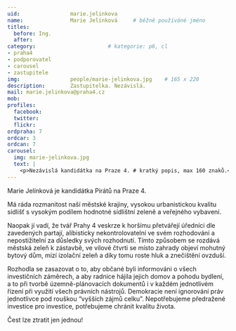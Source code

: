 ```yaml
---
uid:                marie.jelinkova
name:               Marie Jelínková  	# běžně používáné jméno
titles:
  before: Ing.
  after:
category:                       # kategorie: p6, cl
- praha4
- podporovatel
- carousel
- zastupitele
img: 		        people/marie-jelinkova.jpg    # 165 x 220
description:        Zastupitelka. Nezávislá. 
mail: marie.jelinkova@praha4.cz
mob: 			
profiles:
  facebook:
  twitter: 
  flickr: 
ordpraha: 7
ordcar: 3
ordcan: 7
carousel:
  img: marie-jelinkova.jpg
  text: |
    <p>Nezávislá kandidátka na Praze 4. # kratký popis, max 160 znaků.</p>
---
```


Marie Jelínková je kandidátka Pirátů na Praze 4.

Má ráda rozmanitost naší městské krajiny, vysokou urbanistickou kvalitu sídlišť s vysokým podílem hodnotné sídlištní zeleně a veřejného vybavení.

Naopak jí vadí, že tvář Prahy 4 veskrze k horšímu přetvářejí úředníci dle zavedených partají, alibisticky nekontrolovatelní ve svém rozhodování a nepostižitelní za důsledky svých rozhodnutí. Tímto způsobem se rozdává městská zeleň k zástavbě, ve vilové čtvrti se místo zahrady objeví mohutný bytový dům, mizí izolační zeleň a díky tomu roste hluk a znečištění ovzduší. 
 
Rozhodla se zasazovat o to, aby občané byli informováni o všech investičních záměrech, a aby radnice hájila jejich domov a pohodu bydlení, a to při tvorbě územně-plánovacích dokumentů i v každém jednotlivém řízení při využití všech právních nástrojů. Demokracie není ignorování práv jednotlivce pod rouškou “vyšších zájmů celku”. Nepotřebujeme předražené investice pro investice, potřebujeme chránit kvalitu života. 

Čest lze ztratit jen jednou! 

